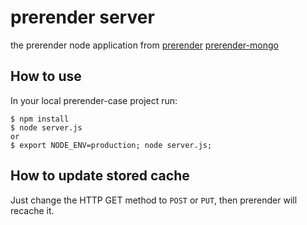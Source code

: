 prerender server
=======================

the prerender node application from
[prerender](https://github.com/prerender/prerender)
[prerender-mongo](https://github.com/dottodot/prerender-mongo)

How to use
----------

In your local prerender-case project run:

    $ npm install
    $ node server.js
    or
    $ export NODE_ENV=production; node server.js;

How to update stored cache
--------------------------

Just change the HTTP GET method to `POST` or `PUT`, then prerender will recache it.
